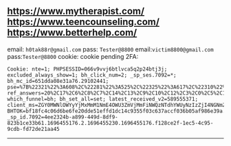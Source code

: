 https://www.mytherapist.com/
https://www.teencounseling.com/
https://www.betterhelp.com/
-----
email: `h0tak88r@gmail.com`
pass: `Tester@8800`
email:`victim8800@gmail.com`
pass:`Tester@8800`
cookie:
cookie pending 2FA:
```http
Cookie: nte=1; PHPSESSID=066v9vvj6btlvca5q2p24btj3j; excluded_always_show=1; bh_click_num=2; _sp_ses.7092=*; bh_mc_id=651dda08e31a76.29102441; pse=%7B%22321%22%3A608%2C%22281%22%3A525%2C%22325%22%3A617%2C%22310%22%3A585%2C%22322%22%3A610%7D; ref_answers=20%2C17%2C6%2C8%2C7%2C14%2C13%2C9%2C10%2C12%2C3%2C0%2C5%2C19%2C15%2C1%2C18%2C4%2C11%2C16%2C2; which_funnel=bh; bh_set_all=set; latest_received_v2=589555371; client_ms=ZGY0MWNlOWYyYjMxMmM1NmE4OWU3ZmVjMmFiNWQzNTdhYWUyNzIzZjI4NGNmZTI4OTQ1NTBkYmNjYTA4YTEwMjA1ODE2OTVlNDRlMTQ2MmY1NGQyYTI5MWZmNDQxNTE0MWNhYTIzMGZkMTQxNGI5MTEwNGZmOGQzYTZiNWY0NjE%2C;  BHTOK=bf18fc4c06d6be6fe20dde51effd1dc14c9355f03c637accf036b05af986e39a.ZGY0MWNlOWYyYjMxMmM1NmE4OWU3ZmVjMmFiNWQzNTdhYWUyNzIzZjI4NGNmZTI4OTQ1NTBkYmNjYTA4YTEwMjA1ODE2OTVlNDRlMTQ2MmY1NGQyYTI5MWZmNDQxNTE0MWNhYTIzMGZkMTQxNGI5MTEwNGZmOGQzYTZiNWY0NjE%3D%21b046226bb94fa12476e795c7594ab087cfdcf8da9fb1118c4741a8103fadea5aa4718b7c2a4dd32f56b3699721b62a0b438d2acd3312121cce12496525f35e32; _sp_id.7092=4ee2324b-a899-449d-8df9-823b1ce33b61.1696455176.2.1696455230.1696455176.f128ce2f-1ec5-4c95-9cdb-fd72de21aa45
```

----